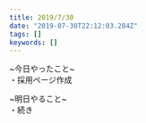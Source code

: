 ```yaml
---
title: 2019/7/30
date: "2019-07-30T22:12:03.284Z"
tags: []
keywords: []
---
```

~今日やったこと~\
・採用ページ作成


~明日やること~\
・続き